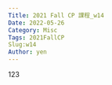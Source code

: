 ```yaml
---
Title: 2021 Fall CP 課程_w14
Date: 2022-05-26
Category: Misc
Tags: 2021FallCP
Slug:w14
Author: yen
---
```


123

